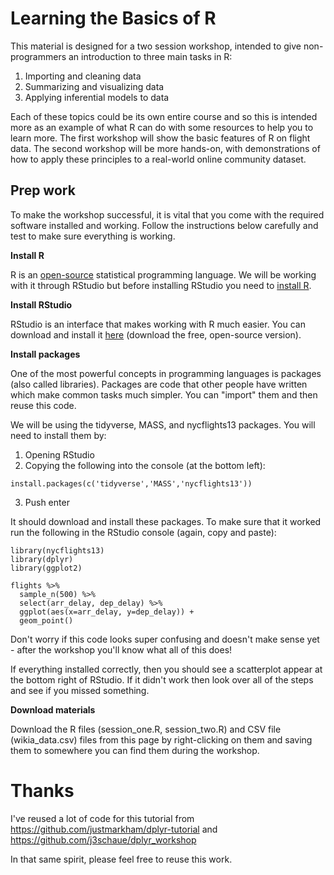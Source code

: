 # Learning the Basics of R

This material is designed for a two session workshop, intended to give non-programmers an introduction to three main tasks in R:

1. Importing and cleaning data
2. Summarizing and visualizing data
3. Applying inferential models to data

Each of these topics could be its own entire course and so this is intended more as an example of what R can do with some resources to help you to learn more. The first workshop will show the basic features of R on flight data. The second workshop will be more hands-on, with demonstrations of how to apply these principles to a real-world online community dataset.

## Prep work

To make the workshop successful, it is vital that you come with the required software installed and working. Follow the instructions below carefully and test to make sure everything is working.

**Install R**

R is an [open-source](https://en.wikipedia.org/wiki/Open-source_software) statistical programming language. We will be working with it through RStudio but before installing RStudio you need to [install R](http://cran.us.r-project.org/).


**Install RStudio**

RStudio is an interface that makes working with R much easier. You can download and install it [here](https://www.rstudio.com/products/rstudio/download/#download) (download the free, open-source version).

**Install packages**

One of the most powerful concepts in programming languages is packages (also called libraries). Packages are code that other people have written which make common tasks much simpler. You can "import" them and then reuse this code.

We will be using the tidyverse, MASS, and nycflights13 packages. You will need to install them by:
1. Opening RStudio
2. Copying the following into the console (at the bottom left):
```
install.packages(c('tidyverse','MASS','nycflights13'))
```
3. Push enter

It should download and install these packages. To make sure that it worked run the following in the RStudio console (again, copy and paste):

```
library(nycflights13)
library(dplyr)
library(ggplot2)

flights %>%
  sample_n(500) %>%
  select(arr_delay, dep_delay) %>%
  ggplot(aes(x=arr_delay, y=dep_delay)) + 
  geom_point()
```

Don't worry if this code looks super confusing and doesn't make sense yet - after the workshop you'll know what all of this does!

If everything installed correctly, then you should see a scatterplot appear at the bottom right of RStudio. If it didn't work then look over all of the steps and see if you missed something.

**Download materials**

Download the R files (session_one.R, session_two.R) and CSV file (wikia_data.csv) files from this page by right-clicking on them and saving them to somewhere you can find them during the workshop.


# Thanks

I've reused a lot of code for this tutorial from https://github.com/justmarkham/dplyr-tutorial and https://github.com/j3schaue/dplyr_workshop

In that same spirit, please feel free to reuse this work.
